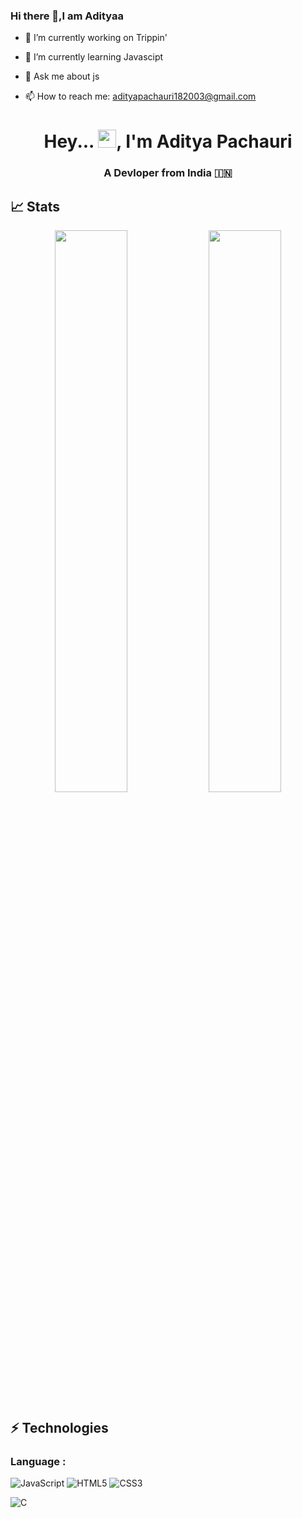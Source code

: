 ### Hi there 👋,I am Adityaa


<!-- **AdityyaX/AdityyaX** is a ✨ special_ ✨ repository because its `README.md` (this file) appears on your GitHub profile. -->
<!-- 
Here are some ideas to get you started: -->

- 🔭 I’m currently working on Trippin'
- 🌱 I’m currently learning Javascipt


- 💬 Ask me about js
- 📫 How to reach me: adityapachauri182003@gmail.com
<!-- - 😄 Pronouns: ...
- ⚡ Fun fact: ...
 -->
 <h1 align="center">Hey... <img src="https://github.com/TheDudeThatCode/TheDudeThatCode/blob/master/Assets/Hi.gif" width="29">, I'm Aditya Pachauri </h1>
<h3 align="center">A Devloper from India 🇮🇳 </h3>

## 📈 Stats
<p align="center">
	
  <img width="48%" src="https://github-readme-stats.vercel.app/api?username=AdityyaX&show_icons=true&theme=tokyonight" />
  <img width="48%" src="https://github-readme-streak-stats.herokuapp.com/?user=AdityyaX&theme=tokyonight" />
</p>



## ⚡ Technologies

### Language :

![JavaScript](https://img.shields.io/badge/-JavaScript-black?style=flat-square&logo=javascript)
![HTML5](https://img.shields.io/badge/-HTML5-E34F26?style=flat-square&logo=html5&logoColor=white)
![CSS3](https://img.shields.io/badge/-CSS3-1572B6?style=flat-square&logo=css3)

![C](https://img.shields.io/badge/-C-007ACC?style=flat-square&logo=c)

